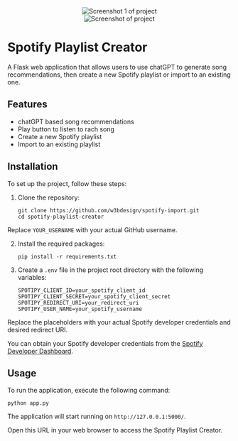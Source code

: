 <div align="center">
  <img src="https://user-images.githubusercontent.com/45217974/242405165-214da424-eea8-44d6-86b5-4ae71bbe7bc6.png" alt="Screenshot 1 of project">
  <br />
  <img src="https://user-images.githubusercontent.com/45217974/242784809-c34a2a64-9629-4c5c-ab99-c0a0218820d5.png" alt="Screenshot of project">
</div>

# Spotify Playlist Creator

A Flask web application that allows users to use chatGPT to generate song recommendations, then create a new Spotify playlist or import to an existing one.

## Features

- chatGPT based song recommendations
- Play button to listen to rach song
- Create a new Spotify playlist
- Import to an existing playlist

## Installation

To set up the project, follow these steps:

1. Clone the repository:

   ```
   git clone https://github.com/w3bdesign/spotify-import.git
   cd spotify-playlist-creator
   ```

Replace `YOUR_USERNAME` with your actual GitHub username.


2. Install the required packages:

   ```
   pip install -r requirements.txt
   ```

3. Create a `.env` file in the project root directory with the following variables:

   ```
   SPOTIPY_CLIENT_ID=your_spotify_client_id
   SPOTIPY_CLIENT_SECRET=your_spotify_client_secret
   SPOTIPY_REDIRECT_URI=your_redirect_uri
   SPOTIPY_USER_NAME=your_spotify_username
   ```

Replace the placeholders with your actual Spotify developer credentials and desired redirect URI. 

You can obtain your Spotify developer credentials from the [Spotify Developer Dashboard](https://developer.spotify.com/dashboard/applications).

## Usage

To run the application, execute the following command:

```
python app.py
```

The application will start running on `http://127.0.0.1:5000/`.

Open this URL in your web browser to access the Spotify Playlist Creator.
